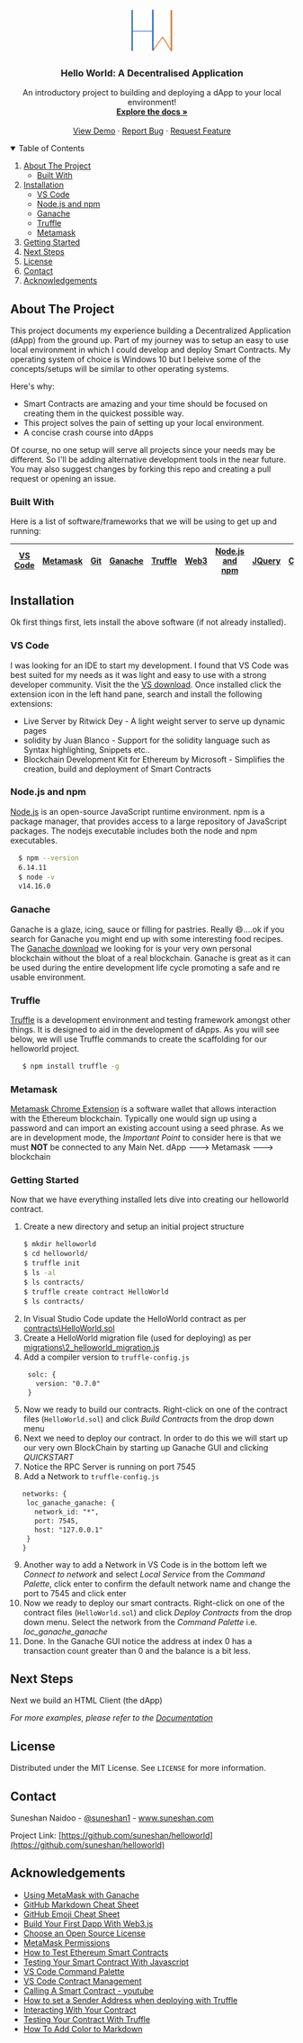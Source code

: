 <!-- PROJECT LOGO -->
<br />
<p align="center">
  <a href="">
    <img src="images/HWlogo.png" alt="Logo" width="80" height="80">
  </a>

  <h3 align="center">Hello World: A Decentralised Application</h3>

  <p align="center">
    An introductory project to building and deploying a dApp to your local environment!
    <br />
    <a href=""><strong>Explore the docs »</strong></a>
    <br />
    <br />
    <a href="">View Demo</a>
    ·
    <a href="">Report Bug</a>
    ·
    <a href="">Request Feature</a>
  </p>
</p>



<!-- TABLE OF CONTENTS -->
<details open="open">
  <summary>Table of Contents</summary>
  <ol>
    <li>
      <a href="#about-the-project">About The Project</a>
      <ul>
        <li><a href="#built-with">Built With</a></li>
      </ul>
    </li>
    <li>
      <a href="#installation">Installation</a>
      <ul>
        <li><a href="#vs-code">VS Code</a></li>
        <li><a href="#node.js-and-npm">Node.js and npm</a></li>
        <li><a href="#ganache">Ganache</a></li>
        <li><a href="#truffle">Truffle</a></li>
        <li><a href="#metamask">Metamask</a></li>
      </ul>
    </li>
    <li><a href="#getting-started">Getting Started</a></li>
    <li><a href="#next-steps">Next Steps</a></li>
    <li><a href="#license">License</a></li>
    <li><a href="#contact">Contact</a></li>
    <li><a href="#acknowledgements">Acknowledgements</a></li>
  </ol>
</details>


<!-- ABOUT THE PROJECT -->
## About The Project

This project documents my experience building a Decentralized Application (dApp) from the ground up. Part of my journey was to setup an easy to use local environment in which I could develop and deploy Smart Contracts. My operating system of choice is Windows 10 but I beleive some of the concepts/setups will be similar to other operating systems.

Here's why:
* Smart Contracts are amazing and your time should be focused on creating them in the quickest possible way. 
* This project solves the pain of setting up your local environment.
* A concise crash course into dApps

Of course, no one setup will serve all projects since your needs may be different. So I'll be adding alternative development tools in the near future. You may also suggest changes by forking this repo and creating a pull request or opening an issue.



### Built With

Here is a list of software/frameworks that we will be using to get up and running:

[VS Code](https://code.visualstudio.com/) | [Metamask](https://chrome.google.com/webstore/detail/metamask/nkbihfbeogaeaoehlefnkodbefgpgknn) | [Git](https://git-scm.com/downloads) | [Ganache](https://www.trufflesuite.com/ganache) | [Truffle](https://www.trufflesuite.com/truffle) | [Web3](https://web3js.readthedocs.io/en/v1.3.4/#) | [Node.js and npm](https://nodejs.org/en/) | [JQuery](https://jquery.com) | [Chrome](https://www.google.com/chrome/) 
----------------------------- | ------------------------------ | ------------------------- | ----------------------------- | ----------------------------- | ------------------------------ | ------------------------- | ----------------------------- | -----------------------------


## Installation

Ok first things first, lets install the above software (if not already installed).

### VS Code

I was looking for an IDE to start my development. I found that VS Code was best suited for my needs as it was light and easy to use with a strong developer community. Visit the the [VS download](https://code.visualstudio.com/docs/?dv=win64user). Once installed click the extension icon in the left hand pane, search and install the following extensions:
* Live Server by Ritwick Dey - A light weight server to serve up dynamic pages
* solidity by Juan Blanco - Support for the solidity language such as Syntax highlighting, Snippets etc..
* Blockchain Development Kit for Ethereum by Microsoft - Simplifies the creation, build and deployment of Smart Contracts

### Node.js and npm

[Node.js](https://nodejs.org/dist/v14.16.0/node-v14.16.0-x64.msi) is an open-source JavaScript runtime environment. npm is a package manager, that provides access to a large repository of JavaScript packages. The nodejs executable includes both the node and npm executables.

 ```sh
   $ npm --version
   6.14.11
   $ node -v
   v14.16.0
  ```

### Ganache

Ganache is a glaze, icing, sauce or filling for pastries. Really :smile:....ok if you search for Ganache you might end up with some interesting food recipes. The [Ganache download](https://github.com/trufflesuite/ganache/releases/download/v2.5.4/Ganache-2.5.4-win-x64.appx) we looking for is your very own personal blockchain without the bloat of a real blockchain. Ganache is great as it can be used during the entire development life cycle promoting a safe and re usable environment.

### Truffle

[Truffle](https://www.trufflesuite.com/truffle) is a development environment and testing framework amongst other things. It is designed to aid in the development of dApps. As you will see below, we will use Truffle commands to create the scaffolding for our helloworld project.

```sh
   $ npm install truffle -g
  ```


### Metamask

[Metamask Chrome Extension](https://chrome.google.com/webstore/detail/metamask/nkbihfbeogaeaoehlefnkodbefgpgknn) is a software wallet that allows interaction with the Ethereum blockchain. Typically one would sign up using a password and can import an existing account using a seed phrase. As we are in development mode, the *Important Point* to consider here is that we must **NOT** be connected to any Main Net.
dApp ---> Metamask ---> blockchain

<!-- GETTING STARTED -->
### Getting Started

Now that we have everything installed lets dive into creating our helloworld contract.

1. Create a new directory and setup an initial project structure
   ```sh
   $ mkdir helloworld
   $ cd helloworld/
   $ truffle init
   $ ls -al
   $ ls contracts/
   $ truffle create contract HelloWorld
   $ ls contracts/
   ```
2. In Visual Studio Code update the HelloWorld contract as per [contracts\HelloWorld.sol](https://github.com/suneshan/helloworld/blob/master/contracts/HelloWorld.sol)
3. Create a HelloWorld migration file (used for deploying) as per [migrations\2_helloworld_migration.js](https://github.com/suneshan/helloworld/blob/master/migrations/2_helloworld_migration.js)
4. Add a compiler version to `truffle-config.js`
   ```JS
    solc: {
      version: "0.7.0"
    }
   ```
5. Now we ready to build our contracts. Right-click on one of the contract files (`HelloWorld.sol`) and click _Build Contracts_ from the drop down menu
6. Next we need to deploy our contract. In order to do this we will start up our very own BlockChain by starting up Ganache GUI and clicking _QUICKSTART_
7. Notice the RPC Server is running on port 7545 
8. Add a Network to `truffle-config.js`
  ```JS
     networks: {
      loc_ganache_ganache: {
        network_id: "*",
        port: 7545,
        host: "127.0.0.1"
      }
     }
   ```
9. Another way to add a Network in VS Code is in the bottom left we _Connect to network_ and select _Local Service_ from the _Command Palette_, click enter to confirm the default network name and change the port to 7545 and click enter
10. Now we ready to deploy our smart contracts. Right-click on one of the contract files (`HelloWorld.sol`) and click _Deploy Contracts_ from the drop down menu. Select the network from the _Command Palette_ i.e. _loc_ganache_ganache_
11. Done. In the Ganache GUI notice the address at index 0 has a transaction count greater than 0 and the balance is a bit less.


<!-- NEXT STEPS -->
## Next Steps

Next we build an HTML Client (the dApp) 

_For more examples, please refer to the [Documentation](https://suneshan.com/dapp/helloworld)_


<!-- LICENSE -->
## License

Distributed under the MIT License. See `LICENSE` for more information.

<!-- CONTACT -->
## Contact

Suneshan Naidoo - [@suneshan1](https://twitter.com/suneshan1) - www.suneshan.com

Project Link: [https://github.com/suneshan/helloworld](https://github.com/suneshan/helloworld)


<!-- ACKNOWLEDGEMENTS -->
## Acknowledgements
* [Using MetaMask with Ganache](https://www.trufflesuite.com/docs/truffle/getting-started/truffle-with-metamask#using-metamask-with-ganache)
* [GitHub Markdown Cheat Sheet](https://github.com/adam-p/markdown-here/wiki/Markdown-Cheatsheet#code)
* [GitHub Emoji Cheat Sheet](https://www.webpagefx.com/tools/emoji-cheat-sheet)
* [Build Your First Dapp With Web3.js](https://betterprogramming.pub/build-your-first-dapp-with-web3-js-9a7306d16a61)
* [Choose an Open Source License](https://choosealicense.com)
* [MetaMask Permissions](https://docs.metamask.io/guide/rpc-api.html#permissions)
* [How to Test Ethereum Smart Contracts](https://betterprogramming.pub/how-to-test-ethereum-smart-contracts-35abc8fa199d)
* [Testing Your Smart Contract With Javascript](https://gus-tavo-guim.medium.com/testing-your-smart-contracts-with-javascript-40d4edc2abed)
* [VS Code Command Palette](https://github.com/Microsoft/vscode-azure-blockchain-ethereum/wiki/Command-Palette)
* [VS Code Contract Management](https://github.com/Microsoft/vscode-azure-blockchain-ethereum/wiki/Contract-Management)
* [Calling A Smart Contract - youtube](https://www.youtube.com/watch?v=hr68GNEhHhg)
* [How to set a Sender Address when deploying with Truffle](https://ethereum.stackexchange.com/questions/12630/how-to-set-a-sender-address-when-deploying-a-contract-with-truffle)
* [Interacting With Your Contract](https://www.trufflesuite.com/docs/truffle/getting-started/interacting-with-your-contracts)
* [Testing Your Contract With Truffle](https://www.trufflesuite.com/docs/truffle/testing/testing-your-contracts)
* [How To Add Color to Markdown](https://stackoverflow.com/questions/11509830/how-to-add-color-to-githubs-readme-md-file)
